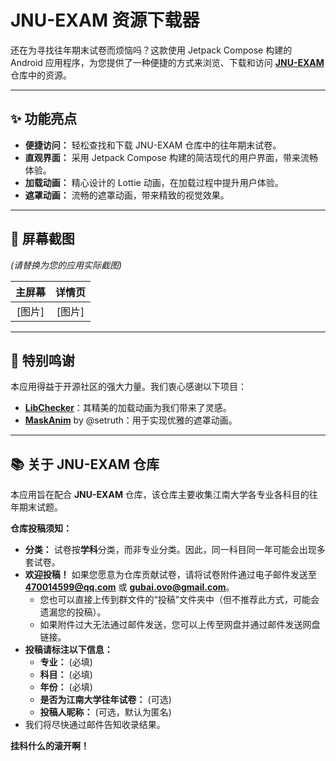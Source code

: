 # JNU-EXAM 资源下载器

还在为寻找往年期末试卷而烦恼吗？这款使用 Jetpack Compose 构建的 Android 应用程序，为您提供了一种便捷的方式来浏览、下载和访问 **[JNU-EXAM](https://github.com/gubaiovo/JNU-EXAM)** 仓库中的资源。

-----

## ✨ 功能亮点

* **便捷访问：** 轻松查找和下载 JNU-EXAM 仓库中的往年期末试卷。
* **直观界面：** 采用 Jetpack Compose 构建的简洁现代的用户界面，带来流畅体验。
* **加载动画：** 精心设计的 Lottie 动画，在加载过程中提升用户体验。
* **遮罩动画：** 流畅的遮罩动画，带来精致的视觉效果。

-----

## 📸 屏幕截图

*(请替换为您的应用实际截图)*

| 主屏幕 | 详情页 |
| :---------: | :---------: |
| [图片] | [图片] |

-----

## 🌟 特别鸣谢

本应用得益于开源社区的强大力量。我们衷心感谢以下项目：

* **[LibChecker](https://github.com/LibChecker/LibChecker)**：其精美的加载动画为我们带来了灵感。
* **[MaskAnim](https://github.com/setruth/MaskAnim)** by @setruth：用于实现优雅的遮罩动画。

-----

## 📚 关于 JNU-EXAM 仓库

本应用旨在配合 **JNU-EXAM** 仓库，该仓库主要收集江南大学各专业各科目的往年期末试题。

**仓库投稿须知：**

* **分类：** 试卷按**学科**分类，而非专业分类。因此，同一科目同一年可能会出现多套试卷。
* **欢迎投稿！** 如果您愿意为仓库贡献试卷，请将试卷附件通过电子邮件发送至 **470014599@qq.com** 或 **[gubai.ovo@gmail.com](https://flag{hehe_th1s_1s_fake_f14g})**。
    * 您也可以直接上传到群文件的“投稿”文件夹中（但不推荐此方式，可能会遗漏您的投稿）。
    * 如果附件过大无法通过邮件发送，您可以上传至网盘并通过邮件发送网盘链接。
* **投稿请标注以下信息：**
    * **专业：** (必填)
    * **科目：** (必填)
    * **年份：** (必填)
    * **是否为江南大学往年试卷：** (可选)
    * **投稿人昵称：** (可选，默认为匿名)
* 我们将尽快通过邮件告知收录结果。

**挂科什么的滚开啊！**